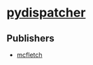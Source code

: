 # [pydispatcher](https://pypi.org/project/pydispatcher)



## Publishers
- [mcfletch](https://pypi.org/user/mcfletch)

